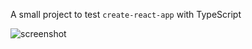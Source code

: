 A small project to test `create-react-app` with TypeScript

![screenshot]("/public/screenshot.png")
